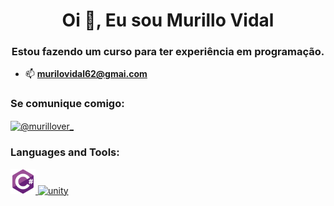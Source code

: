<h1 align="center">Oi 👋, Eu sou Murillo Vidal</h1>
<h3 align="center">Estou fazendo um curso para ter experiência em programação.</h3>

- 📫 **murilovidal62@gmai.com**

<h3 align="left">Se comunique comigo:</h3>
<p align="left">
<a href="https://instagram.com/@murillover_" target="blank"><img align="center" src="https://raw.githubusercontent.com/rahuldkjain/github-profile-readme-generator/master/src/images/icons/Social/instagram.svg" alt="@murillover_" height="30" width="40" /></a>
</p>

<h3 align="left">Languages and Tools:</h3>
<p align="left"> <a href="https://www.w3schools.com/cs/" target="_blank" rel="noreferrer"> <img src="https://raw.githubusercontent.com/devicons/devicon/master/icons/csharp/csharp-original.svg" alt="csharp" width="40" height="40"/> </a> <a href="https://unity.com/" target="_blank" rel="noreferrer"> <img src="https://www.vectorlogo.zone/logos/unity3d/unity3d-icon.svg" alt="unity" width="40" height="40"/> </a> </p>
